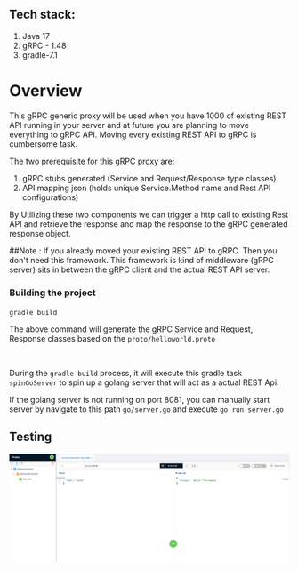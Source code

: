 ## Tech stack:
1. Java 17
2. gRPC - 1.48
3. gradle-7.1


# Overview

This gRPC generic proxy will be used when you have 1000 of existing REST API running in your server and at future you are planning to move everything to gRPC API.
Moving every existing REST API to gRPC is cumbersome task. 

The two prerequisite for this gRPC proxy are:  
   1. gRPC stubs generated (Service and Request/Response type classes)
   2. API mapping json (holds unique Service.Method name and Rest API configurations)
 
By Utilizing these two components we can trigger a http call to existing Rest API and retrieve the response and map the response to the gRPC generated response object.



##Note :  If you already moved your existing REST API to gRPC. Then you don't need this framework. This framework is kind of middleware (gRPC server) sits in between the gRPC client and the actual REST API server.

### Building the project

`gradle build`

The above command will generate the gRPC Service and Request, Response classes based on the `proto/helloworld.proto`

<br/>

During the `gradle build` process, it will execute this gradle task `spinGoServer` to spin up a golang server
that will act as a actual REST Api.

If the golang server is not running on port 8081, you can manually start server by navigate to this path `go/server.go` and execute `go run server.go`

## Testing
![](images/bloomrpctesting.png)


